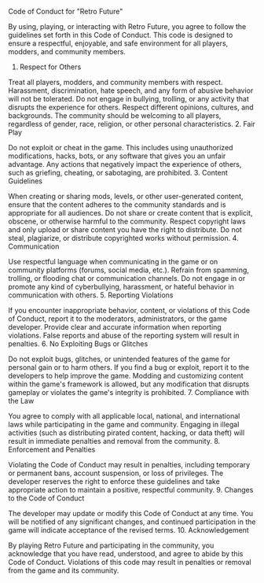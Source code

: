 Code of Conduct for "Retro Future"

By using, playing, or interacting with Retro Future, you agree to follow the guidelines set forth in this Code of Conduct. This code is designed to ensure a respectful, enjoyable, and safe environment for all players, modders, and community members.

1. Respect for Others

Treat all players, modders, and community members with respect. Harassment, discrimination, hate speech, and any form of abusive behavior will not be tolerated.
Do not engage in bullying, trolling, or any activity that disrupts the experience for others.
Respect different opinions, cultures, and backgrounds. The community should be welcoming to all players, regardless of gender, race, religion, or other personal characteristics.
2. Fair Play

Do not exploit or cheat in the game. This includes using unauthorized modifications, hacks, bots, or any software that gives you an unfair advantage.
Any actions that negatively impact the experience of others, such as griefing, cheating, or sabotaging, are prohibited.
3. Content Guidelines

When creating or sharing mods, levels, or other user-generated content, ensure that the content adheres to the community standards and is appropriate for all audiences.
Do not share or create content that is explicit, obscene, or otherwise harmful to the community.
Respect copyright laws and only upload or share content you have the right to distribute. Do not steal, plagiarize, or distribute copyrighted works without permission.
4. Communication

Use respectful language when communicating in the game or on community platforms (forums, social media, etc.).
Refrain from spamming, trolling, or flooding chat or communication channels.
Do not engage in or promote any kind of cyberbullying, harassment, or hateful behavior in communication with others.
5. Reporting Violations

If you encounter inappropriate behavior, content, or violations of this Code of Conduct, report it to the moderators, administrators, or the game developer.
Provide clear and accurate information when reporting violations. False reports and abuse of the reporting system will result in penalties.
6. No Exploiting Bugs or Glitches

Do not exploit bugs, glitches, or unintended features of the game for personal gain or to harm others. If you find a bug or exploit, report it to the developers to help improve the game.
Modding and customizing content within the game's framework is allowed, but any modification that disrupts gameplay or violates the game's integrity is prohibited.
7. Compliance with the Law

You agree to comply with all applicable local, national, and international laws while participating in the game and community.
Engaging in illegal activities (such as distributing pirated content, hacking, or data theft) will result in immediate penalties and removal from the community.
8. Enforcement and Penalties

Violating the Code of Conduct may result in penalties, including temporary or permanent bans, account suspension, or loss of privileges.
The developer reserves the right to enforce these guidelines and take appropriate action to maintain a positive, respectful community.
9. Changes to the Code of Conduct

The developer may update or modify this Code of Conduct at any time. You will be notified of any significant changes, and continued participation in the game will indicate acceptance of the revised terms.
10. Acknowledgement

By playing Retro Future and participating in the community, you acknowledge that you have read, understood, and agree to abide by this Code of Conduct. Violations of this code may result in penalties or removal from the game and its community.
